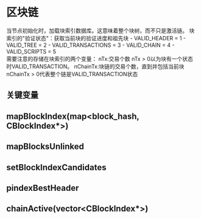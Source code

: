 区块链
======

当节点初始化时，加载块索引数据库。这意味着整个块树，而不只是激活链。
块索引的"验证状态"：获取当前块的验证进度和祖先块
    - VALID_HEADER = 1
    - VALID_TREE = 2
    - VALID_TRANSACTIONS = 3
    - VALID_CHAIN = 4
    - VALID_SCRIPTS = 5    
需要注意的存储在块索引的两个变量：
    nTx:交易个数
        nTx > 0以为块有一个状态时VALID_TRANSACTION。
    nChainTx:块链的交易个数，直到并包括当前块
        nChainTx > 0代表整个链是VALID_TRANSACTION状态

关键变量
--------

## mapBlockIndex(map<block_hash, CBlockIndex*>)

## mapBlocksUnlinked

## setBlockIndexCandidates

## pindexBestHeader

## chainActive(vector<CBlockIndex*>)



